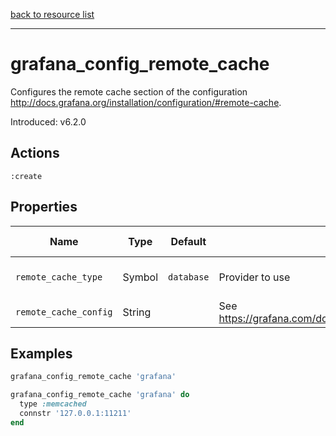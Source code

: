 [back to resource list](https://github.com/sous-chefs/grafana#resources)

---

# grafana_config_remote_cache

Configures the remote cache section of the configuration <http://docs.grafana.org/installation/configuration/#remote-cache>.

Introduced: v6.2.0

## Actions

`:create`

## Properties

| Name                | Type        |  Default                                  | Description                                             | Allowed Values
| ------------------- | ----------- | ----------------------------------------- | ------------------------------------------------------- | --------------- |
| `remote_cache_type` | Symbol      | `database`                                | Provider to use                                         |redis memcached database
| `remote_cache_config`   | String      |                                       | See <https://grafana.com/docs/installation/configuration/#connstr> |

## Examples

```ruby
grafana_config_remote_cache 'grafana'
```

```ruby
grafana_config_remote_cache 'grafana' do
  type :memcached
  connstr '127.0.0.1:11211'
end
```
